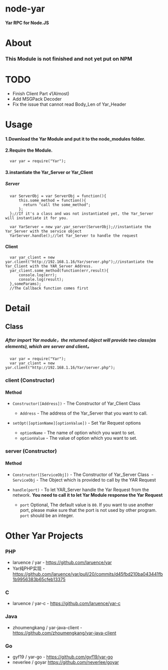 # node-yar
**Yar RPC for Node.JS**

# About
### **This Module is not finished and not yet put on NPM**

# TODO
- Finish Client Part √(Almost)
- Add MSGPack Decoder
- Fix the issue that cannot read Body_Len of Yar_Header

# Usage
#### 1.Download the Yar Module and put it to the node_modules folder.
#### 2.Require the Module.
```
  var yar = require("Yar");
```
#### 3.instantiate the Yar_Server or Yar_Client
##### Server
```
  var ServerObj = var ServerObj = function(){
	  this.some_method = function(){
	  	return "call the some_method";
	  };
  };//If it's a class and was not instantiated yet, the Yar_Server will instantiate it for you.
  
  var YarServer = new yar.yar_server(ServerObj);//instantiate the Yar_Server with the service object
  YarServer.handle();//let Yar_Server to handle the request
```
#### Client
```
  var yar_client = new yar.client("http://192.168.1.16/Yar/server.php");//instantiate the Yar_Client with the YAR_Server Address.
  yar_client.some_method(function(err,result){
	  console.log(err);
	  console.log(result);
  },someParams);
  //The Callback function comes first
```

# Detail
## Class
##### After import Yar module，the returned object will provide two class(as elements), which are server and client。
```
  var yar = require("Yar");
  var yar_client = new yar.client("http://192.168.1.16/Yar/server.php");
```
### **client** (Constructor)
#### Method
- `Constructor([Address])` - The Constructor of Yar_Client Class
  - `Address` - The address of the Yar_Server that you want to call.
  
- `setOpt([optionName][optionValue])` - Set Yar Request options
  - `optionName` - The name of option which you want to set.
  - `optionValue` - The value of option which you want to set.
### **server** (Constructor)
#### Method
- `Constructor([ServiceObj])` - The Constructor of Yar_Server Class
  - `ServiceObj` - The Object which is provided to call by the YAR Request

- `handle(port)` - To let YAR_Server handle the Yar Request from the network. **You need to call it to let Yar Module response the Yar Request**
  - `port` Optional, The default value is `80`. If you want to use another port, please make sure that the port is not used by other program. `port` should be an integer.
  
# Other Yar Projects
### PHP
- laruence / yar - https://github.com/laruence/yar
- Yar纯PHP实现 - https://github.com/laruence/yar/pull/20/commits/d45fbd210ba043441fb1b9956383b65cfeb13375

### C
- laruence / yar-c - https://github.com/laruence/yar-c

### Java
- zhoumengkang / yar-java-client - https://github.com/zhoumengkang/yar-java-client

### Go
- gyf19 / yar-go - https://github.com/gyf19/yar-go
- neverlee / goyar https://github.com/neverlee/goyar
